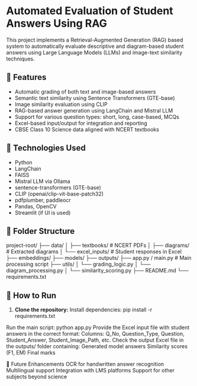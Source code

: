 # Automated Evaluation of Student Answers Using RAG

This project implements a Retrieval-Augmented Generation (RAG) based system to automatically evaluate descriptive and diagram-based student answers using Large Language Models (LLMs) and image-text similarity techniques.

## 📌 Features

- Automatic grading of both text and image-based answers
- Semantic text similarity using Sentence Transformers (GTE-base)
- Image similarity evaluation using CLIP
- RAG-based answer generation using LangChain and Mistral LLM
- Support for various question types: short, long, case-based, MCQs
- Excel-based input/output for integration and reporting
- CBSE Class 10 Science data aligned with NCERT textbooks

## 🔧 Technologies Used

- Python
- LangChain
- FAISS
- Mistral LLM via Ollama
- sentence-transformers (GTE-base)
- CLIP (openai/clip-vit-base-patch32)
- pdfplumber, paddleocr
- Pandas, OpenCV
- Streamlit (if UI is used)

## 📁 Folder Structure

project-root/
├── data/
│ ├── textbooks/ # NCERT PDFs
│ ├── diagrams/ # Extracted diagrams
│ └── excel_inputs/ # Student responses in Excel
├── embeddings/
├── models/
├── outputs/
├── app.py / main.py # Main processing script
├── utils/
│ └── grading_logic.py
│ └── diagram_processing.py
│ └── similarity_scoring.py
├── README.md
└── requirements.txt


## 🚀 How to Run

1. **Clone the repository:**
Install dependencies:
pip install -r requirements.txt

Run the main script:
python app.py
Provide the Excel input file with student answers in the correct format:
Columns: Q_No, Question_Type, Question, Student_Answer, Student_Image_Path, etc.
Check the output Excel file in the outputs/ folder containing:
Generated model answers
Similarity scores (F1, EM)
Final marks

📌 Future Enhancements
OCR for handwritten answer recognition
Multilingual support
Integration with LMS platforms
Support for other subjects beyond science
